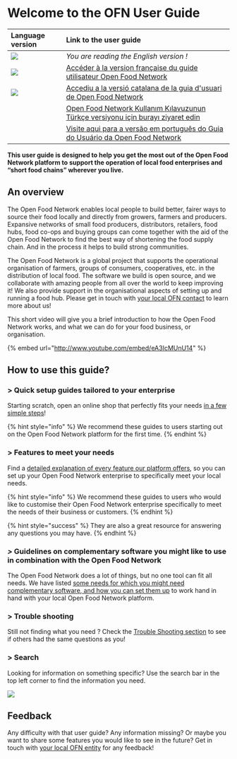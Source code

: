 # Welcome to the OFN User Guide

| Language version | Link to the user guide |
| :--- | :--- |
| ![](.gitbook/assets/capture-du-2019-09-26-00-38-19.png)  | _You are reading the English version !_ |
| ![](.gitbook/assets/capture-du-2019-09-26-00-38-01.png)  | [Accéder à la version française du guide utilisateur Open Food Network](https://ofn-user-guide.gitbook.io/guide-utilisateur-open-food-network/) |
| ![](.gitbook/assets/capture-du-2019-09-26-00-37-35.png)  | [Accediu a la versió catalana de la guia d'usuari de Open Food Network](https://guia.katuma.org/) |
|  | [Open Food Network Kullanım Kılavuzunun Türkçe versiyonu için burayı ziyaret edin](https://kilavuz.acikgida.com/) |
|  | [Visite aqui para a versão em português do Guia do Usuário da Open Food Network](https://guia.openfoodbrasil.com.br/) |

**This user guide is designed to help you get the most out of the Open Food Network platform to support the operation of local food enterprises and “short food chains” wherever you live.**

## An overview

The Open Food Network enables local people to build better, fairer ways to source their food locally and directly from growers, farmers and producers. Expansive networks of small food producers, distributors, retailers, food hubs, food co-ops and buying groups can come together with the aid of the Open Food Network to find the best way of shortening the food supply chain. And in the process it helps to build strong communities.

The Open Food Network is a global project that supports the operational organisation of farmers, groups of consumers, cooperatives, etc. in the distribution of local food. The software we build is open source, and we collaborate with amazing people from all over the world to keep improving it! We also provide support in the organisational aspects of setting up and running a food hub. Please get in touch with [your local OFN contact](local-ofn-organizations-and-contacts.md) to learn more about us!

This short video will give you a brief introduction to how the Open Food Network works, and what we can do for your food business, or organisation.

{% embed url="http://www.youtube.com/embed/eA3IcMUnU14" %}

## How to use this guide?

### &gt; Quick setup guides tailored to your enterprise

Starting scratch, open an online shop that perfectly fits your needs [in a few simple steps](your-quick-start-on-ofn-given-who-you-are.md)! 

{% hint style="info" %}
We recommend these guides to users starting out on the Open Food Network platform for the first time.
{% endhint %}

### &gt; Features to meet your needs

Find a [detailed explanation of every feature our platform offers](basic-features/), so you can set up your Open Food Network enterprise to specifically meet your local needs.

{% hint style="info" %}
We recommend these guides to users who would like to customise their Open Food Network enterprise specifically to meet the needs of their business or customers.
{% endhint %}

{% hint style="success" %}
They are also a great resource for answering any questions you may have.
{% endhint %}

### _&gt;_ Guidelines on complementary software you might like to use in combination with the Open Food Network

The Open Food Network does a lot of things, but no one tool can fit all needs. We have listed [some needs for which you might need complementary software, and how you can set them up](complementary-tools-software/) to work hand in hand with your local Open Food Network platform.

### &gt; Trouble shooting

Still not finding what you need ? Check the [Trouble Shooting section](trouble-shooting.md) to see if others had the same questions as you!

### &gt; Search

Looking for information on something specific? Use the search bar in the top left corner to find the information you need.

![](.gitbook/assets/capture-du-2019-09-26-00-49-08.png)

## Feedback

Any difficulty with that user guide? Any information missing? Or maybe you want to share some features you would like to see in the future? Get in touch with [your local OFN entity](local-ofn-organizations-and-contacts.md) for any feedback!

